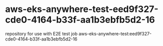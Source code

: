 # aws-eks-anywhere-test-eed9f327-cde0-4164-b33f-aa1b3ebfb5d2-16
repository for use with E2E test job aws-eks-anywhere-test:eed9f327-cde0-4164-b33f-aa1b3ebfb5d2-16
